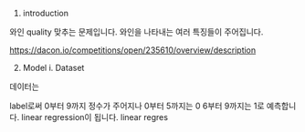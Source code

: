 1. introduction

와인 quality 맞추는 문제입니다.
와인을 나타내는 여러 특징들이 주어집니다.

<https://dacon.io/competitions/open/235610/overview/description>

2. Model
i. Dataset

데이터는 

label로써 0부터 9까지 정수가 주어지나 0부터 5까지는 0 6부터 9까지는 1로 예측합니다.
linear regression이 됩니다.
linear regres



